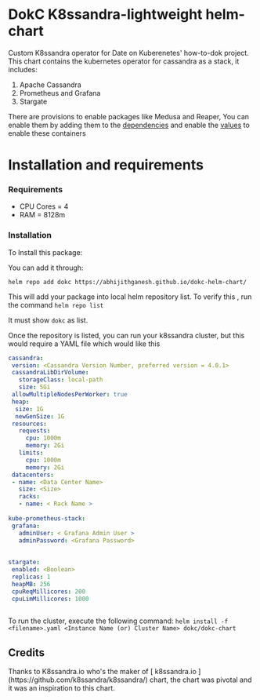 # DokC K8ssandra-lightweight helm-chart
Custom K8ssandra operator for Date on Kuberenetes' how-to-dok project.
This chart contains the kubernetes operator for cassandra as a stack, it includes:
  1.  Apache Cassandra
  2.  Prometheus and Grafana
  3.  Stargate
 
 
 There are provisions to enable packages like Medusa and Reaper, You can enable them by adding them to the [dependencies](https://github.com/AbhijithGanesh/dokc-helm-chart/blob/510ad7c0ffe14a056b05cc67339f5205811cfd91/Chart.yaml#L2-L21) and enable the [values](https://github.com/AbhijithGanesh/dokc-helm-chart/blob/510ad7c0ffe14a056b05cc67339f5205811cfd91/values.yaml#L180) to enable these containers
 
 
 <h1> Installation and requirements </h1>
 
 <h3> Requirements </h3> 
 
  - CPU Cores = 4
  - RAM = 8128m
<h3> Installation </h3>
 To Install this package:
 
 You can add it through:
 
 `helm repo add dokc https://abhijithganesh.github.io/dokc-helm-chart/`
 
 This will add your package into local helm repository list.
 To verify this , run the command
 `helm repo list`
 
 It must show `dokc` as list.
 
 Once the repository is listed, you can run your k8ssandra cluster, but this would require a YAML file which would like this
 ```yml
 cassandra:
  version: <Cassandra Version Number, preferred version = 4.0.1> 
  cassandraLibDirVolume:
    storageClass: local-path
    size: 5Gi
  allowMultipleNodesPerWorker: true
  heap:
   size: 1G
   newGenSize: 1G
  resources:
    requests:
      cpu: 1000m
      memory: 2Gi
    limits:
      cpu: 1000m
      memory: 2Gi
  datacenters:
  - name: <Data Center Name>
    size: <Size>
    racks:
    - name: < Rack Name >
    
kube-prometheus-stack:
  grafana:
    adminUser: < Grafana Admin User >
    adminPassword: <Grafana Password>
    
    
stargate:
  enabled: <Boolean>
  replicas: 1
  heapMB: 256
  cpuReqMillicores: 200
  cpuLimMillicores: 1000
  
```
 
 To run the cluster, execute the following command:
 `helm install -f <filename>.yaml <Instance Name (or) Cluster Name> dokc/dokc-chart`
 
 
 <h2> Credits </h2>
 Thanks to K8ssandra.io who's the maker of [ k8ssandra.io ](https://github.com/k8ssandra/k8ssandra/) chart, the chart was pivotal and it was an inspiration to this chart.

